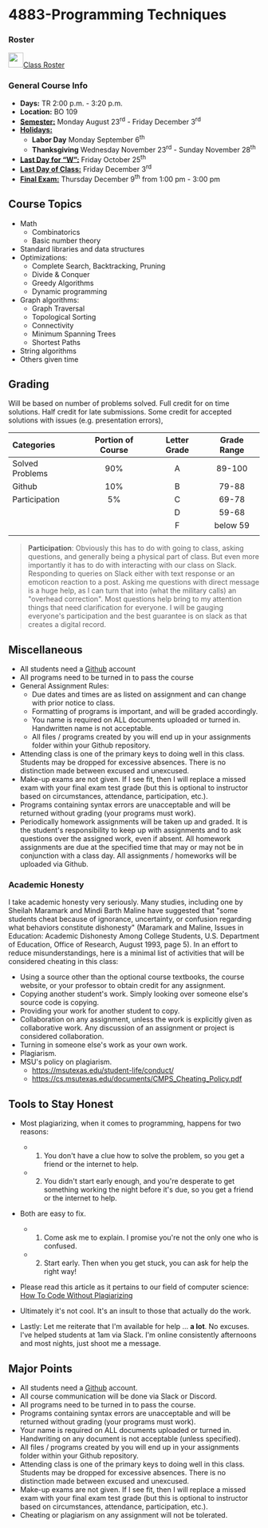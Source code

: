 # 4883-Programming Techniques

### Roster
<a href="https://docs.google.com/spreadsheets/d/1jAkhTTA8b8BxF5ckkyct44jOz8PNmREB9QxGERVDSeY/edit?usp=sharing"><img src="https://www.gstatic.com/images/branding/product/2x/sheets_2020q4_48dp.png" width="30">Class Roster</a>


### General Course Info
- __Days:__ TR 2:00 p.m. - 3:20 p.m. 
- __Location:__ BO 109
- [__Semester:__](https://msutexas.edu/registrar/_assets/files/pdfs/acadcal2021.pdf) Monday August 23<sup>rd</sup> - Friday December 3<sup>rd</sup>
- [__Holidays:__](https://msutexas.edu/registrar/_assets/files/pdfs/acadcal2122.pdf)
  - __Labor Day__ Monday September 6<sup>th</sup>
  - __Thanksgiving__ Wednesday November 23<sup>rd</sup> - Sunday November 28<sup>th</sup> 
- [__Last Day for “W”:__](https://msutexas.edu/registrar/_assets/files/pdfs/acadcal2122.pdf)  Friday October 25<sup>th</sup>
- [__Last Day of Class:__](https://msutexas.edu/registrar/_assets/files/pdfs/acadcal2122.pdf) Friday December 3<sup>rd</sup>
- [__Final Exam:__](https://msutexas.edu/registrar/_assets/files/pdfs/fall21finals.pdf) Thursday December 9<sup>th</sup> from 1:00 pm - 3:00 pm

## Course Topics

- Math
  - Combinatorics
  - Basic number theory
- Standard libraries and data structures
- Optimizations:
  - Complete Search, Backtracking, Pruning
  - Divide & Conquer
  - Greedy Algorithms
  - Dynamic programming
- Graph algorithms:
  - Graph Traversal
  - Topological Sorting
  - Connectivity
  - Minimum Spanning Trees
  - Shortest Paths
- String algorithms
- Others given time

## Grading

Will be based on number of problems solved. Full credit for on time solutions. Half credit for late submissions. Some credit for accepted solutions with issues (e.g. presentation errors),

| Categories      | Portion of Course | Letter Grade | Grade Range |
| :-------------- | :---------------: | :----------: | :---------: |
| Solved Problems |        90%        |      A       |   89-100    |
| Github          |        10%        |      B       |    79-88    |
| Participation   |        5%         |      C       |    69-78    |
|                 |                   |      D       |    59-68    |
|                 |                   |      F       |  below 59   |
|                 |                   |              |             |

>**Participation**: Obviously this has to do with going to class, asking questions, and generally being a physical part of class. But even more importantly it has to do with interacting with our class on Slack. Responding to queries on Slack either with text response or an emoticon reaction to a post. Asking me questions with direct message is a huge help, as I can turn that into (what the military calls) an "overhead correction". Most questions help bring to my attention things that need clarification for everyone. I will be gauging everyone's participation and the best guarantee is on slack as that creates a digital record.


## Miscellaneous

- All students need a [Github](http://github.com) account
- All programs need to be turned in to pass the course
- General Assignment Rules:
    - Due dates and times are as listed on assignment and can change with prior notice to class.
    - Formatting of programs is important, and will be graded accordingly. 
    - You name is required on ALL documents uploaded or turned in. Handwritten name is not acceptable.
    - All files / programs created by you will end up in your assignments folder within your Github repository. 
- Attending class is one of the primary keys to doing well in this class. Students may be dropped for excessive absences. There is no distinction made between excused and unexcused.
- Make-up exams are not given. If I see fit, then I will replace a missed exam with your final exam test grade (but this is optional to instructor based on circumstances, attendance, participation, etc.).
- Programs containing syntax errors are unacceptable and will be returned without grading (your programs must work).
- Periodically homework assignments will be taken up and graded. It is the student's responsibility to keep up with assignments and to ask questions over the assigned work, even if absent. All homework assignments are due at the specified time that may or may not be in conjunction with a class day. All assignments / homeworks will be uploaded via Github.


### Academic Honesty

I take academic honesty very seriously. Many studies, including one by Sheilah Maramark and Mindi Barth Maline have suggested that "some students cheat because of ignorance, uncertainty, or confusion regarding what behaviors constitute dishonesty" (Maramark and Maline, Issues in Education: Academic Dishonesty Among College Students, U.S. Department of Education, Office of Research, August 1993, page 5). In an effort to reduce misunderstandings, here is a minimal list of activities that will be considered cheating in this class:

- Using a source other than the optional course textbooks, the course website, or your professor to obtain credit for any assignment.
- Copying another student's work. Simply looking over someone else's source code is copying.
- Providing your work for another student to copy.
- Collaboration on any assignment, unless the work is explicitly given as collaborative work. Any discussion of an assignment or project is considered collaboration.
- Turning in someone else's work as your own work.
- Plagiarism.
- MSU's policy on plagiarism.  
  - https://msutexas.edu/student-life/conduct/
  - https://cs.msutexas.edu/documents/CMPS_Cheating_Policy.pdf

## Tools to Stay Honest

- Most plagiarizing, when it comes to programming, happens for two reasons:
  - 1) You don't have a clue how to solve the problem, so you get a friend or the internet to help.
  - 2) You didn't start early enough, and you're desperate to get something working the night before it's due, so you get a friend or the internet to help. 
- Both are easy to fix. 
  - 1) Come ask me to explain. I promise you're not the only one who is confused. 
  - 2) Start early. Then when you get stuck, you can ask for help the right way!

- Please read this article as it pertains to our field of computer science: [How To Code Without Plagiarizing](https://www.itbriefcase.net/how-to-code-without-plagiarizing)

- Ultimately it's not cool. It's an insult to those that actually do the work. 
- Lastly: Let me reiterate that I'm available for help ... **a lot**. No excuses. I've helped students at 1am via Slack. I'm online consistently afternoons and most nights, just shoot me a message.   

## Major Points

- All students need a [Github](http://github.com) account.
- All course communication will be done via Slack or Discord.
- All programs need to be turned in to pass the course.
- Programs containing syntax errors are unacceptable and will be returned without grading (your programs must work).
- Your name is required on ALL documents uploaded or turned in. Handwriting on any document is not acceptable (unless specified).
- All files / programs created by you will end up in your assignments folder within your Github repository. 
- Attending class is one of the primary keys to doing well in this class. Students may be dropped for excessive absences. There is no distinction made between excused and unexcused.
- Make-up exams are not given. If I see fit, then I will replace a missed exam with your final exam test grade (but this is optional to instructor based on circumstances, attendance, participation, etc.).
- Cheating or plagiarism on any assignment will not be tolerated.